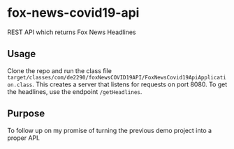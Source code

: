 # fox-news-covid19-api
REST API which returns Fox News Headlines


## Usage
Clone the repo and run the class file `target/classes/com/de2290/foxNewsCOVID19API/FoxNewsCovid19ApiApplication.class`.
This creates a server that listens for requests on port 8080. To get the headlines, use the endpoint `/getHeadlines`.


## Purpose
To follow up on my promise of turning the previous demo project into a proper API.
